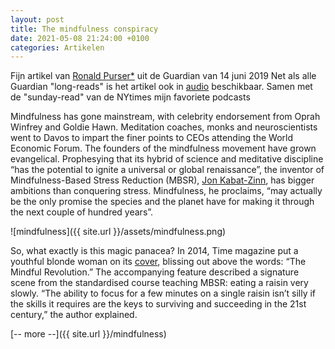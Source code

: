 ```yaml
---
layout: post
title: The mindfulness conspiracy
date: 2021-05-08 21:24:00 +0100
categories: Artikelen
---
```


 Fijn artikel van [Ronald Purser*](https://www.theguardian.com/profile/ronald-purser) uit de Guardian van 14 juni 2019 Net als alle Guardian "long-reads" is het artikel ook in [audio](https://www.theguardian.com/news/audio/2019/jul/08/the-mindfulness-conspiracy-podcast) beschikbaar. Samen met de "sunday-read" van de NYtimes mijn favoriete podcasts

Mindfulness has gone mainstream, with celebrity endorsement from Oprah Winfrey and Goldie Hawn. Meditation coaches, monks and neuroscientists went to Davos to impart the finer points to CEOs attending the World Economic Forum. The founders of the mindfulness movement have grown evangelical. Prophesying that its hybrid of science and meditative discipline “has the potential to ignite a universal or global renaissance”, the inventor of Mindfulness-Based Stress Reduction (MBSR), [Jon Kabat-Zinn](https://www.theguardian.com/lifeandstyle/2017/oct/22/mindfulness-jon-kabat-zinn-depression-trump-grenfell), has bigger ambitions than conquering stress. Mindfulness, he proclaims, “may actually be the only promise the species and the planet have for making it through the next couple of hundred years”.

![mindfulness]({{ site.url }}/assets/mindfulness.png)

So, what exactly is this magic panacea? In 2014, Time magazine put a youthful blonde woman on its [cover](https://www.theguardian.com/lifeandstyle/2017/oct/22/mindfulness-jon-kabat-zinn-depression-trump-grenfell), blissing out above the words: “The Mindful Revolution.” The accompanying feature described a signature scene from the standardised course teaching MBSR: eating a raisin very slowly. “The ability to focus for a few minutes on a single raisin isn’t silly if the skills it requires are the keys to surviving and succeeding in the 21st century,” the author explained.

[-- more --]({{ site.url }}/mindfulness)